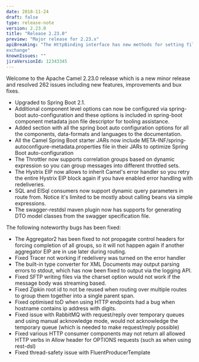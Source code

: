 ```yaml
---
date: 2018-11-24
draft: false 
type: release-note
version: 2.23.0
title: "Release 2.23.0"
preview: "Major release for 2.23.x"
apiBreaking: "The HttpBinding interface has new methods for setting fileNameExtWhiteList option. The copy, copyFrom methods on org.apache.camel.Message now also copy over reference to the
exchange"
knownIssues: ""
jiraVersionId: 12343345
---
```


Welcome to the Apache Camel 2.23.0 release which is a new minor release and resolved 262 issues
including new features, improvements and bux fixes.

* Upgraded to Spring Boot 2.1.
* Additional component level options can now be configured via spring-boot auto-configuration and
these options is included in spring-boot component metadata json file descriptor for tooling
assistance.
* Added section with all the spring boot auto configuration options for all the components,
data-formats and languages to the documentation.
* All the Camel Spring Boot starter JARs now include
META-INF/spring-autoconfigure-metadata.properties file in their JARs to optimize Spring Boot
auto-configuration
* The Throttler now supports correlation groups based on dynamic expression so you can group
messages into different throttled sets.
* The Hystrix EIP now allows to inherit Camel's error handler so you retry the entire Hystrix EIP
block again if you have enabled error handling with redeliveries.
* SQL and ElSql consumers now support dynamic query parameters in route from. Notice it's limited
to be mostly about calling beans via simple expressions.
* The swagger-restdsl maven plugin now has supports for generating DTO model classes from the
swagger specification file.

The following noteworthy bugs has been fixed:

* The Aggregator2 has been fixed to not propagate control headers for forcing completion of all
groups, so it will not happen again if another aggregator EIP are in use later during routing.
* Fixed Tracer not working if redelivery was turned on the error handler
* The built-in type converter for XML Documents may output parsing errors to stdout, which has now
been fixed to output via the logging API.
* Fixed SFTP writing files via the charset option would not work if the message body was streaming
based.
* Fixed Zipkin root id to not be reused when routing over multiple routes to group them together
into a single parent span.
* Fixed optimised toD when using HTTP endpoints had a bug when hostname contains ip address with
digits.
* Fixed issue with RabbitMQ with request/reply over temporary queues and using manual acknowledge
mode, would not acknowledge the temporary queue (which is needed to make request/reply possible)
* Fixed various HTTP consumer components may not return all allowed HTTP verbs in Allow header for
OPTIONS requests (such as when using rest-dsl)
* Fixed thread-safety issue with FluentProducerTemplate
